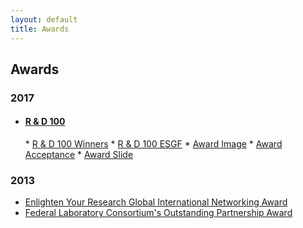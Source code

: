```yaml
---
layout: default
title: Awards
---
```


## Awards

### 2017
  
  * <h4><a href="https://www.rd100conference.com/" target="_blank"> R &amp; D 100 </a></h4>
    * <a href="https://www.rd100conference.com/awards/winners-finalists/year/2017/" target="_blank">R &amp; D 100 Winners</a>
    * <a href="https://www.rd100conference.com/awards/winners-finalists/6819/esgf/" target="_blank">R &amp; D 100 ESGF</a>
    * <a href="media/images/RD100/RD100A.jpg" target="_blank">Award Image</a>
    * <a href="media/images/RD100/RD100B.jpg" target="_blank">Award Acceptance</a>
    * <a href="media/images/RD100/RD100C.jpg" target="_blank">Award Slide</a>

### 2013

* <a href="{{site.esgf-media}}/pdf/ESGF-Awards-EYRG.pdf" target="_blank">Enlighten Your Research Global International Networking Award</a>
* <a href="{{site.esgf-media}}/pdf/ESGF-Awards-FLC.pdf" target="_blank">Federal Laboratory Consortium's Outstanding Partnership Award</a>
